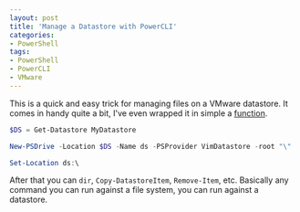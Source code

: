```yaml
---
layout: post
title: 'Manage a Datastore with PowerCLI'
categories:
- PowerShell
tags:
- PowerShell
- PowerCLI
- VMware
---
```

This is a quick and easy trick for managing files on a VMware datastore. It comes in handy quite a bit, I've even wrapped it in simple a [function](https://github.com/clintcolding/TheToolbox/blob/master/Map-Datastore.ps1).

~~~ powershell
$DS = Get-Datastore MyDatastore

New-PSDrive -Location $DS -Name ds -PSProvider VimDatastore -root "\"

Set-Location ds:\
~~~

After that you can `dir`, `Copy-DatastoreItem`, `Remove-Item`, etc. Basically any command you can run against a file system, you can run against a datastore.
